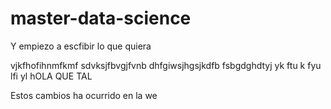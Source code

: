 
# master-data-science

Y empiezo a escfibir lo que quiera 

vjkfhofihnmfkmf
sdvksjfbvgjfvnb
dhfgiwsjhgsjkdfb
fsbgdghdtyj
yk
ftu
k
fyu
lfi
yl
hOLA QUE TAL

Estos cambios ha ocurrido en la we

